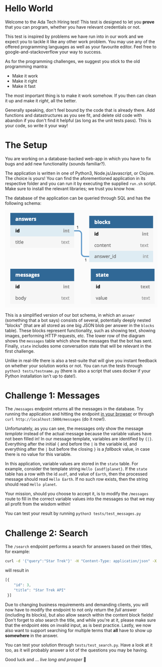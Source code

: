 # Hello World

Welcome to the Ada Tech Hiring test! This test is designed to let you **prove** that you can program, whether you have relevant credentials or not.

This test is inspired by problems we have run into in our work and we expect you to tackle it like any other work problem. You may use any of the offered programming languages as well as your favourite editor. Feel free to google-and-stackoverflow your way to success. 

As for the programming challenges, we suggest you stick to the old programming mantra:

- Make it work
- Make it right
- Make it fast

The most important thing is to make it work somehow. If you then can clean it up and make it _right_, all the better.


Generally speaking, don't feel bound by the code that is already there. Add functions and datastructures as you see fit, and delete old code with abandon if you don't find it helpful (as long as the unit tests pass). This is your code, so write it your way!

# The Setup

You are working on a database-backed web-app in which you have to fix bugs and add new functionality (sounds familiar?). 

The application is written in one of Python3, Node.js/Javascript, or Clojure. The choice is yours! You can find the aforementioned application in its respective folder and you can run it by executing the supplied `run.sh` script. Make sure to install the relevant libraries; we trust you know how.

The database of the application can be queried through SQL and has the following schema:

![db schema](resources/database.png)

This is a simplified version of our bot schema, in which an `answer` (something that a bot says) consists of several, potentially deeply nested "blocks" (that are all stored as one big JSON blob per answer in the `blocks` table). These blocks represent functionality, such as showing text, showing images, performing HTTP requests, etc. The lower row of the diagram shows the `messages` table which show the messages that the bot has sent. Finally, `state` includes some conversation state that will be relevant in the first challenge.

Unlike in real-life there is also a test-suite that will give you instant feedback on whether your solution works or not. You can run the tests through `python3 tests/testname.py` (there is also a script that uses docker if your Python installation isn't up to date!).

# Challenge 1: Messages

The `/messages` endpoint returns all the messages in the database. Try running the application and hitting the endpoint [in your browser](http://localhost:5000/messages) or through `curl http://localhost:5000/messages` (do it now!).

Unfortunately, as you can see, the messages only show the message *template* instead of the actual message because the variable values have not been filled in! In our message template, variables are identified by `{|}`. Everything after the initial `{` and before the `|` is the variable id, and everything after the `|` but before the closing `}` is a _fallback_ value, in case there is no value for this variable.

In this application, variable values are stored in the `state` table. For example, consider the template string `Hello {asdf|planet}`. If the `state` table has a row with the id `asdf`, and value of `Earth`, then the processed message should read `Hello Earth`. If no such row exists, then the string should read `Hello planet`.

Your mission, should you choose to accept it, is to modify the `/messages` route to fill in the correct variable values into the messages so that we may all profit from the wisdom within!

You can test your result by running `python3 tests/test_messages.py`


# Challenge 2: Search
The `/search` endpoint performs a search for answers based on their titles, for example:

```sh
curl -d '{"query":"Star Trek"}' -H "Content-Type: application/json" -X POST http://localhost:5000/search
```

will result in
```js
[{
    "id": 3,
    "title": "Star Trek API"
 }]
```

Due to changing business requirements and demanding clients, you will now have to modify the endpoint to not only return the _full_ answer (including its blocks), but also allow search within the content block fields! Don't forget to _also_ search the title, and while you're at it, please make sure that the endpoint `400`s on invalid input, as is best practice. Lastly, we now also want to support searching for multiple terms that **all** have to show up **somewhere** in the answer.

You can test your solution through `tests/test_search.py`. Have a look at it too, as it will probably answer a lot of the questions you may be having.


Good luck and ... _live long and prosper_ 🖖
